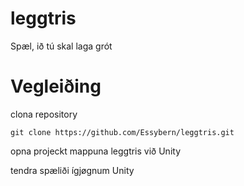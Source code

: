 # leggtris
Spæl, ið tú skal laga grót

# Vegleiðing
clona repository 
```
git clone https://github.com/Essybern/leggtris.git
```
opna projeckt mappuna leggtris við Unity

tendra spæliði ígjøgnum Unity
